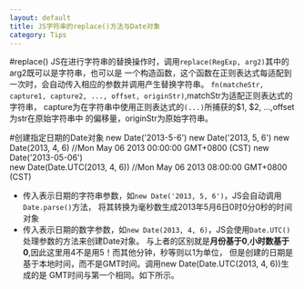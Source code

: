 ```yaml
---
layout: default
title: JS字符串的replace()方法与Date对象
category: Tips
---
```

#replace()
JS在进行字符串的替换操作时，调用`replace(RegExp, arg2)`其中的arg2既可以是字符串，也可以是
一个构造函数，这个函数在正则表达式每适配到一次时，会自动传入相应的参数并调用产生替换字符串。
`fn(matcheStr, capture1, capture2, ..., offset, originStr)`,matchStr为适配正则表达式的字符串，
capture为在字符串中使用正则表达式的`(...)`所捕获的$1, $2, ...,offset为str在原始字符串中
的偏移量，originStr为原始字符串。

#创建指定日期的Date对象
    new Date('2013-5-6')
    new Date('2013, 5, 6')
    new Date(2013, 4, 6)
    //Mon May 06 2013 00:00:00 GMT+0800 (CST)
    new Date('2013-05-06')    
    new Date(Date.UTC(2013, 4, 6))
    //Mon May 06 2013 08:00:00 GMT+0800 (CST)
+ 传入表示日期的字符串参数，如`new Date('2013, 5, 6')`，JS会自动调用`Date.parse()`方法，
将其转换为毫秒数生成2013年5月6日0时0分0秒的时间对象
+ 传入表示日期的数字参数，如`new Date(2013, 4, 6)`，JS会使用`Date.UTC()`处理参数的方法来创建Date对象。
与上者的区别就是**月份基于0**,**小时数基于0**,因此这里用4不是用5！而其他分钟，秒等则以1为单位，
但是创建的日期是基于本地时间，而不是GMT时间。调用new Date(Date.UTC(2013, 4, 6))生成的是
GMT时间与第一个相同。如下所示。


